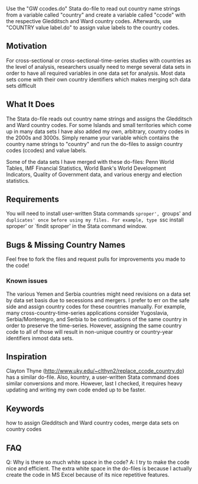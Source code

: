 Use the "GW ccodes.do" Stata do-file to read out country name strings from a variable called "country" and create a variable called "ccode" with the respective Gledditsch and Ward country codes. 
Afterwards, use "COUNTRY value label.do" to assign value labels to the country codes.


## Motivation
For cross-sectional or cross-sectional-time-series studies with countries as the level of analysis, researchers usually need to merge several data sets in order to have all required variables in one data set for analysis. Most data sets come with their own country identifiers which makes merging sch data sets difficult

## What It Does
The Stata do-file reads out country name strings and assigns the Gledditsch and Ward country codes. For some Islands and small territories which come up in many data sets I have also added my own, arbitrary, country codes in the 2000s and 3000s.
Simply rename your variable which contains the country name strings to "country" and run the do-files to assign country codes (ccodes) and value labels.

Some of the data sets I have merged with these do-files: Penn World Tables, IMF Financial Statistics, World Bank's World Development Indicators, Quality of Government data, and various energy and election statistics.

## Requirements
You will need to install user-written Stata commands `sproper', `groups' and `duplicates' once before using my files. For example, type `ssc install sproper' or `findit sproper' in the Stata command window.

## Bugs & Missing Country Names
Feel free to fork the files and request pulls for improvements you made to the code!

### Known issues
The various Yemen and Serbia countries might need revisions on a data set by data set basis due to secessions and mergers. I prefer to err on the safe side and assign country codes for these countries manually. For example, many cross-country-time-series applications consider Yugoslavia, Serbia/Montenegro, and Serbia to be continuations of the same country in order to preserve the time-series. However, assigning the same country code to all of those will result in non-unique country or country-year identifiers inmost data sets.

## Inspiration
Clayton Thyne (http://www.uky.edu/~clthyn2/replace_ccode_country.do) has a similar do-file. Also, kountry, a user-written Stata command does similar conversions and more. However, last I checked, it requires heavy updating and writing my own code ended up to be faster.

## Keywords
how to assign Gledditsch and Ward country codes, merge data sets on country codes

## FAQ
Q: Why is there so much white space in the code?
A: I try to make the code nice and efficient. The extra white space in the do-files is because I actually create the code in MS Excel because of its nice repetitive features.